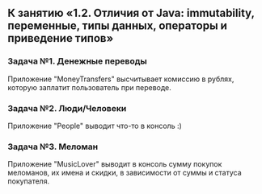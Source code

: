 ## К занятию «1.2. Отличия от Java: immutability, переменные, типы данных, операторы и приведение типов»

### Задача №1. Денежные переводы

Приложение "MoneyTransfers" высчитывает комиссию в рублях, которую заплатит пользователь при переводе.

### Задача №2. Люди/Человеки

Приложение "People" выводит что-то в консоль :)

### Задача №3. Меломан

Приложение "MusicLover" выводит в консоль сумму покупок меломанов, их имена и скидки, в зависимости от суммы и статуса покупателя.